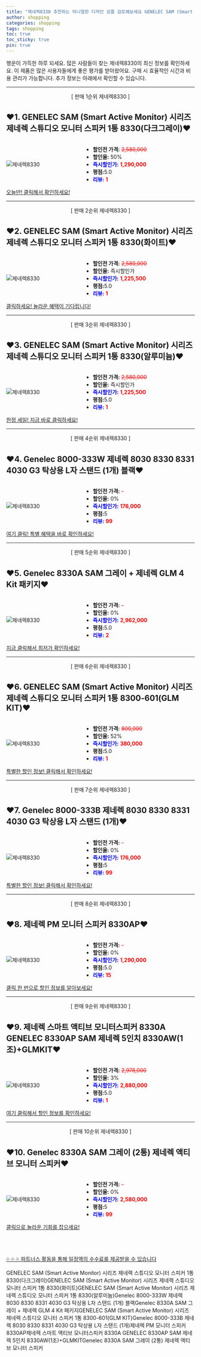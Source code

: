 ```yaml
---
title: "제네렉8330 추천하는 미니멀한 디자인 상품 검토해보세요 GENELEC SAM (Smart Active Monitor)"
author: shopping
categories: shopping
tags: shopping
toc: true
toc_sticky: true
pin: true
---
```

행운이 가득한 하루 되세요. 많은 사람들이 찾는 제네렉8330의 최신 정보를 확인하세요. 이 제품은 많은 사용자들에게 좋은 평가를 받아왔어요. 구매 시 효율적인 시간과 비용 관리가 가능합니다. 추가 정보는 아래에서 확인할 수 있습니다.

---
<p class="toplist" style="margin: 0 auto; display: block; width: fit-content;">[ 판매 1순위 제네렉8330 ]</p>

<h2><strong>❤️1. GENELEC SAM (Smart Active Monitor) 시리즈 제네렉 스튜디오 모니터 스피커 1통 8330(다크그레이)❤️</strong></h2>

<div style="display: flex; align-items: center;">
    <div style="flex: 0.4;">
        <img src="https://thumbnail7.coupangcdn.com/thumbnails/remote/230x230ex/image/vendor_inventory/4af6/73b2d4c0d3aba4176bedd6843ca940525ed2df9cedb4a13c2ae49d450251.jpg" alt="제네렉8330" style="max-width: 100%;">
    </div>
    <div style="flex: 0.6; margin-left: 10px;">
        <ul>
            <li><strong>할인전 가격:</strong> <del style="color: red;">2,580,000</del></li>
            <li><strong>할인율:</strong> 50%</li>
            <li><span style='color:blue'><strong>즉시할인가:</strong></span> <span style='color:red'><strong>1,290,000</strong></span></li>
            <li><strong>평점:</strong>5.0</li>
            <li><span style='color:blue'><strong>리뷰:</strong></span> <span style='color:red'><strong>1</strong></span></li>
        </ul>
    </div>
</div>
<div class="center">
    <a href="https://William4Davisa.github.io?lptag=AF9450613&subid=githubio&pageKey=7658338894&traceid=V0-153&itemId=20395634119&vendorItemId=88195779896" class="myButton">
        오늘만! 클릭해서 확인하세요!
    </a>
</div>


---
<p class="toplist" style="margin: 0 auto; display: block; width: fit-content;">[ 판매 2순위 제네렉8330 ]</p>

<h2><strong>❤️2. GENELEC SAM (Smart Active Monitor) 시리즈 제네렉 스튜디오 모니터 스피커 1통 8330(화이트)❤️</strong></h2>

<div style="display: flex; align-items: center;">
    <div style="flex: 0.4;">
        <img src="https://thumbnail10.coupangcdn.com/thumbnails/remote/230x230ex/image/vendor_inventory/c79b/48bd34de542b55564db217bdf6b9ab1762c4415d26a96ac23d1622ccca4f.jpg" alt="제네렉8330" style="max-width: 100%;">
    </div>
    <div style="flex: 0.6; margin-left: 10px;">
        <ul>
            <li><strong>할인전 가격:</strong> <del style="color: red;">2,580,000</del></li>
            <li><strong>할인율:</strong> 즉시할인가</li>
            <li><span style='color:blue'><strong>즉시할인가:</strong></span> <span style='color:red'><strong>1,225,500</strong></span></li>
            <li><strong>평점:</strong>5.0</li>
            <li><span style='color:blue'><strong>리뷰:</strong></span> <span style='color:red'><strong>1</strong></span></li>
        </ul>
    </div>
</div>
<div class="center">
    <a href="https://William4Davisa.github.io?lptag=AF9450613&subid=githubio&pageKey=7658338894&traceid=V0-153&itemId=20395634121&vendorItemId=88195779901" class="myButton">
        클릭하세요! 놀라운 혜택이 기다립니다!
    </a>
</div>


---
<p class="toplist" style="margin: 0 auto; display: block; width: fit-content;">[ 판매 3순위 제네렉8330 ]</p>

<h2><strong>❤️3. GENELEC SAM (Smart Active Monitor) 시리즈 제네렉 스튜디오 모니터 스피커 1통 8330(알루미늄)❤️</strong></h2>

<div style="display: flex; align-items: center;">
    <div style="flex: 0.4;">
        <img src="https://thumbnail8.coupangcdn.com/thumbnails/remote/230x230ex/image/vendor_inventory/ce43/752a9477995dfbd2d182bdf5d41c33f2a2af4ac9d2fad819ae22a78a4b2e.jpg" alt="제네렉8330" style="max-width: 100%;">
    </div>
    <div style="flex: 0.6; margin-left: 10px;">
        <ul>
            <li><strong>할인전 가격:</strong> <del style="color: red;">2,580,000</del></li>
            <li><strong>할인율:</strong> 즉시할인가</li>
            <li><span style='color:blue'><strong>즉시할인가:</strong></span> <span style='color:red'><strong>1,225,500</strong></span></li>
            <li><strong>평점:</strong>5.0</li>
            <li><span style='color:blue'><strong>리뷰:</strong></span> <span style='color:red'><strong>1</strong></span></li>
        </ul>
    </div>
</div>
<div class="center">
    <a href="https://William4Davisa.github.io?lptag=AF9450613&subid=githubio&pageKey=7658338894&traceid=V0-153&itemId=20395634123&vendorItemId=88195779907" class="myButton">
        한정 세일! 지금 바로 클릭하세요!
    </a>
</div>


---
<p class="toplist" style="margin: 0 auto; display: block; width: fit-content;">[ 판매 4순위 제네렉8330 ]</p>

<h2><strong>❤️4. Genelec 8000-333W 제네렉 8030 8330 8331 4030 G3 탁상용 L자 스탠드 (1개) 블랙❤️</strong></h2>

<div style="display: flex; align-items: center;">
    <div style="flex: 0.4;">
        <img src="https://thumbnail7.coupangcdn.com/thumbnails/remote/230x230ex/image/vendor_inventory/f7ca/fe244a855606b69a8dd28f2d594317a3362f4be5f9cdcab96f6dd10b6f80.PNG" alt="제네렉8330" style="max-width: 100%;">
    </div>
    <div style="flex: 0.6; margin-left: 10px;">
        <ul>
            <li><strong>할인전 가격:</strong> <del style="color: red;">-</del></li>
            <li><strong>할인율:</strong> 0%</li>
            <li><span style='color:blue'><strong>즉시할인가:</strong></span> <span style='color:red'><strong>176,000</strong></span></li>
            <li><strong>평점:</strong>5</li>
            <li><span style='color:blue'><strong>리뷰:</strong></span> <span style='color:red'><strong>99</strong></span></li>
        </ul>
    </div>
</div>
<div class="center">
    <a href="https://William4Davisa.github.io?lptag=AF9450613&subid=githubio&pageKey=7662280688&traceid=V0-153&itemId=20416930680&vendorItemId=87498710122" class="myButton">
        여기 클릭! 특별 혜택을 바로 확인하세요!
    </a>
</div>


---
<p class="toplist" style="margin: 0 auto; display: block; width: fit-content;">[ 판매 5순위 제네렉8330 ]</p>

<h2><strong>❤️5. Genelec 8330A SAM 그레이 + 제네렉 GLM 4 Kit 패키지❤️</strong></h2>

<div style="display: flex; align-items: center;">
    <div style="flex: 0.4;">
        <img src="https://thumbnail10.coupangcdn.com/thumbnails/remote/230x230ex/image/vendor_inventory/c8e4/3b8e5d38089764665d43f108844a5986ee5941d4d778d150f9a4aeac00d8.jpg" alt="제네렉8330" style="max-width: 100%;">
    </div>
    <div style="flex: 0.6; margin-left: 10px;">
        <ul>
            <li><strong>할인전 가격:</strong> <del style="color: red;">-</del></li>
            <li><strong>할인율:</strong> 0%</li>
            <li><span style='color:blue'><strong>즉시할인가:</strong></span> <span style='color:red'><strong>2,962,000</strong></span></li>
            <li><strong>평점:</strong>5.0</li>
            <li><span style='color:blue'><strong>리뷰:</strong></span> <span style='color:red'><strong>2</strong></span></li>
        </ul>
    </div>
</div>
<div class="center">
    <a href="https://William4Davisa.github.io?lptag=AF9450613&subid=githubio&pageKey=6335097856&traceid=V0-153&itemId=13264442763&vendorItemId=80522107839" class="myButton">
        지금 클릭해서 최저가 확인하세요!
    </a>
</div>


---
<p class="toplist" style="margin: 0 auto; display: block; width: fit-content;">[ 판매 6순위 제네렉8330 ]</p>

<h2><strong>❤️6. GENELEC SAM (Smart Active Monitor) 시리즈 제네렉 스튜디오 모니터 스피커 1통 8300-601(GLM KIT)❤️</strong></h2>

<div style="display: flex; align-items: center;">
    <div style="flex: 0.4;">
        <img src="https://thumbnail10.coupangcdn.com/thumbnails/remote/230x230ex/image/vendor_inventory/a49f/ab307a4fa5f0e2bf8433dd533aaffb75912f620e06ab81f54731356316fa.jpg" alt="제네렉8330" style="max-width: 100%;">
    </div>
    <div style="flex: 0.6; margin-left: 10px;">
        <ul>
            <li><strong>할인전 가격:</strong> <del style="color: red;">800,000</del></li>
            <li><strong>할인율:</strong> 52%</li>
            <li><span style='color:blue'><strong>즉시할인가:</strong></span> <span style='color:red'><strong>380,000</strong></span></li>
            <li><strong>평점:</strong>5.0</li>
            <li><span style='color:blue'><strong>리뷰:</strong></span> <span style='color:red'><strong>1</strong></span></li>
        </ul>
    </div>
</div>
<div class="center">
    <a href="https://William4Davisa.github.io?lptag=AF9450613&subid=githubio&pageKey=7658338894&traceid=V0-153&itemId=21134243064&vendorItemId=88195940764" class="myButton">
        특별한 할인 정보! 클릭해서 확인하세요!
    </a>
</div>


---
<p class="toplist" style="margin: 0 auto; display: block; width: fit-content;">[ 판매 7순위 제네렉8330 ]</p>

<h2><strong>❤️7. Genelec 8000-333B 제네렉 8030 8330 8331 4030 G3 탁상용 L자 스탠드 (1개)❤️</strong></h2>

<div style="display: flex; align-items: center;">
    <div style="flex: 0.4;">
        <img src="https://thumbnail6.coupangcdn.com/thumbnails/remote/230x230ex/image/vendor_inventory/b435/75e9b2f3e4fc6277e76c37594cacb17de26cac75e19fdc7c1da4dbad081f.PNG" alt="제네렉8330" style="max-width: 100%;">
    </div>
    <div style="flex: 0.6; margin-left: 10px;">
        <ul>
            <li><strong>할인전 가격:</strong> <del style="color: red;">-</del></li>
            <li><strong>할인율:</strong> 0%</li>
            <li><span style='color:blue'><strong>즉시할인가:</strong></span> <span style='color:red'><strong>176,000</strong></span></li>
            <li><strong>평점:</strong>5</li>
            <li><span style='color:blue'><strong>리뷰:</strong></span> <span style='color:red'><strong>99</strong></span></li>
        </ul>
    </div>
</div>
<div class="center">
    <a href="https://William4Davisa.github.io?lptag=AF9450613&subid=githubio&pageKey=7662278953&traceid=V0-153&itemId=20416922511&vendorItemId=87498702937" class="myButton">
        특별한 할인 정보! 클릭해서 확인하세요!
    </a>
</div>


---
<p class="toplist" style="margin: 0 auto; display: block; width: fit-content;">[ 판매 8순위 제네렉8330 ]</p>

<h2><strong>❤️8. 제네렉 PM 모니터 스피커 8330AP❤️</strong></h2>

<div style="display: flex; align-items: center;">
    <div style="flex: 0.4;">
        <img src="https://thumbnail8.coupangcdn.com/thumbnails/remote/230x230ex/image/vendor_inventory/34c2/3be90a8b4dedc3a6ab7def409f9073b4a43e3985e5a9879a9859ba1b0606.png" alt="제네렉8330" style="max-width: 100%;">
    </div>
    <div style="flex: 0.6; margin-left: 10px;">
        <ul>
            <li><strong>할인전 가격:</strong> <del style="color: red;">-</del></li>
            <li><strong>할인율:</strong> 0%</li>
            <li><span style='color:blue'><strong>즉시할인가:</strong></span> <span style='color:red'><strong>1,290,000</strong></span></li>
            <li><strong>평점:</strong>5.0</li>
            <li><span style='color:blue'><strong>리뷰:</strong></span> <span style='color:red'><strong>15</strong></span></li>
        </ul>
    </div>
</div>
<div class="center">
    <a href="https://William4Davisa.github.io?lptag=AF9450613&subid=githubio&pageKey=304288442&traceid=V0-153&itemId=20733173065&vendorItemId=87803759499" class="myButton">
        클릭 한 번으로 할인 정보를 알아보세요!
    </a>
</div>


---
<p class="toplist" style="margin: 0 auto; display: block; width: fit-content;">[ 판매 9순위 제네렉8330 ]</p>

<h2><strong>❤️9. 제네렉 스마트 액티브 모니터스피커 8330A GENELEC 8330AP SAM 제네렉 5인치 8330AW(1조)+GLMKIT❤️</strong></h2>

<div style="display: flex; align-items: center;">
    <div style="flex: 0.4;">
        <img src="https://thumbnail10.coupangcdn.com/thumbnails/remote/230x230ex/image/vendor_inventory/0558/5a42e3686c36c7aed9670485e447023cdc8ffcd617311bb2ff39f25edc07.png" alt="제네렉8330" style="max-width: 100%;">
    </div>
    <div style="flex: 0.6; margin-left: 10px;">
        <ul>
            <li><strong>할인전 가격:</strong> <del style="color: red;">2,978,000</del></li>
            <li><strong>할인율:</strong> 3%</li>
            <li><span style='color:blue'><strong>즉시할인가:</strong></span> <span style='color:red'><strong>2,880,000</strong></span></li>
            <li><strong>평점:</strong>5.0</li>
            <li><span style='color:blue'><strong>리뷰:</strong></span> <span style='color:red'><strong>1</strong></span></li>
        </ul>
    </div>
</div>
<div class="center">
    <a href="https://William4Davisa.github.io?lptag=AF9450613&subid=githubio&pageKey=6748015493&traceid=V0-153&itemId=15773267912&vendorItemId=82986572025" class="myButton">
        여기 클릭해서 할인 정보를 확인하세요!
    </a>
</div>


---
<p class="toplist" style="margin: 0 auto; display: block; width: fit-content;">[ 판매 10순위 제네렉8330 ]</p>

<h2><strong>❤️10. Genelec 8330A SAM 그레이 (2통) 제네렉 액티브 모니터 스피커❤️</strong></h2>

<div style="display: flex; align-items: center;">
    <div style="flex: 0.4;">
        <img src="https://thumbnail9.coupangcdn.com/thumbnails/remote/230x230ex/image/vendor_inventory/c9f0/046c11eb529b14cf5f9d445da4c09cffb62285301d02e035dfcce498edd8.jpg" alt="제네렉8330" style="max-width: 100%;">
    </div>
    <div style="flex: 0.6; margin-left: 10px;">
        <ul>
            <li><strong>할인전 가격:</strong> <del style="color: red;">-</del></li>
            <li><strong>할인율:</strong> 0%</li>
            <li><span style='color:blue'><strong>즉시할인가:</strong></span> <span style='color:red'><strong>2,580,000</strong></span></li>
            <li><strong>평점:</strong>5</li>
            <li><span style='color:blue'><strong>리뷰:</strong></span> <span style='color:red'><strong>99</strong></span></li>
        </ul>
    </div>
</div>
<div class="center">
    <a href="https://William4Davisa.github.io?lptag=AF9450613&subid=githubio&pageKey=7006512558&traceid=V0-153&itemId=17202461156&vendorItemId=84996648864" class="myButton">
        클릭으로 놀라운 기회를 잡으세요!
    </a>
</div>

<br><br><br>[💦 💦 💦 파트너스 활동을 통해 일정액의 수수료를 제공받을 수 있습니다](https://link.coupang.com/a/bcpT2c)<br><br>GENELEC SAM (Smart Active Monitor) 시리즈 제네렉 스튜디오 모니터 스피커 1통 8330(다크그레이)GENELEC SAM (Smart Active Monitor) 시리즈 제네렉 스튜디오 모니터 스피커 1통 8330(화이트)GENELEC SAM (Smart Active Monitor) 시리즈 제네렉 스튜디오 모니터 스피커 1통 8330(알루미늄)Genelec 8000-333W 제네렉 8030 8330 8331 4030 G3 탁상용 L자 스탠드 (1개) 블랙Genelec 8330A SAM 그레이 + 제네렉 GLM 4 Kit 패키지GENELEC SAM (Smart Active Monitor) 시리즈 제네렉 스튜디오 모니터 스피커 1통 8300-601(GLM KIT)Genelec 8000-333B 제네렉 8030 8330 8331 4030 G3 탁상용 L자 스탠드 (1개)제네렉 PM 모니터 스피커 8330AP제네렉 스마트 액티브 모니터스피커 8330A GENELEC 8330AP SAM 제네렉 5인치 8330AW(1조)+GLMKITGenelec 8330A SAM 그레이 (2통) 제네렉 액티브 모니터 스피커